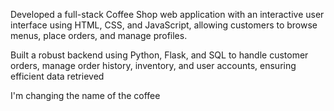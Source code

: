 Developed a full-stack Coffee Shop web application with an interactive user interface using HTML, CSS, 
and JavaScript, allowing customers to browse menus, place orders, and manage profiles.

Built a robust backend using Python, Flask, and SQL to handle customer orders, manage order history, 
inventory, and user accounts, ensuring efficient data retrieved

I'm changing the name of the coffee
